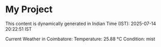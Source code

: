 # My Project

This content is dynamically generated in Indian Time (IST): 2025-07-14 20:22:51 IST


Current Weather in Coimbatore:
Temperature: 25.88 °C
Condition: mist
